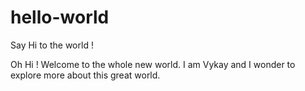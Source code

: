 # hello-world
Say Hi to the world !

Oh Hi ! Welcome to the whole new world. I am Vykay and I wonder to explore more about this great world.
